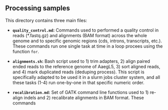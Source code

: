 ## Processing samples

This directory contains three main files:
* **`quality_control.md`:** Commands used to performed a quality control in reads (\*.fastq.gz) and alignments (BAM format) across the whole genome and to specific genomic regions (cds, introns, transcripts, etc.). These commands run one single task at time in a loop procees using the function `for`.


* **`alignments.sh`:** Bash script used to 1) trim adapters, 2) align paired ended reads to the reference genome of AaegL5, 3) sort aligned reads, and 4) mark duplicated reads (deduping process). This script is specifically adapted to be used it in a slurm jobs cluster system, and all these tasks (1-4) run one-by-one in that specific numeric order.


* **`recalibration.md`:** Set of GATK command line functions used to 1) re-align indels and 2) recalibrate alignments in BAM format. These commands 
  
